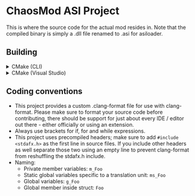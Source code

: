 # ChaosMod ASI Project

This is where the source code for the actual mod resides in. Note that the compiled binary is simply a .dll file renamed to .asi for asiloader.

## Building

<details>
  <summary>CMake (CLI)</summary>
	
  1. `mkdir build`

  2. `cd build`

  3. `cmake -GNinja -DCMAKE_BUILD_TYPE=Release ..`

  4. `ninja`
	
</details>

<details>
  <summary>CMake (Visual Studio)</summary>

  Make sure the `C++ CMake tools for Windows` component is installed through the Visual Studio Installer.

  1. Click on the `Switch between solutions and available views` button in the Solution Explorer (next to the home icon)

  2. Click on `CMake Targets View`

  3. Build the `ChaosMod Project` target

  The .asi should be located inside the `out/build/<Configuration>` folder.
	
</details>

## Coding conventions

- This project provides a custom .clang-format file for use with clang-format. Please make sure to format your source code before contributing, there should be support for just about every IDE / editor out there - either officially or using an extension.
- Always use brackets for if, for and while expressions.
- This project uses precompiled headers; make sure to add `#include <stdafx.h>` as the first line in source files. If you include other headers as well separate those two using an empty line to prevent clang-format from reshuffling the stdafx.h include.
- Naming:
    - Private member variables: `m_Foo`
    - Static global variables specific to a translation unit: `ms_Foo`
    - Global variables: `g_Foo`
    - Global member inside struct: `Foo`
